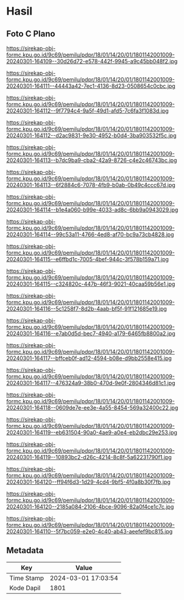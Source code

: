 # Hasil

## Foto C Plano

https://sirekap-obj-formc.kpu.go.id/9c69/pemilu/pdpr/18/01/14/20/01/1801142001009-20240301-164109--30d26d72-e578-442f-9945-a9c45bb048f2.jpg

https://sirekap-obj-formc.kpu.go.id/9c69/pemilu/pdpr/18/01/14/20/01/1801142001009-20240301-164111--44443a42-7ec1-4136-8d23-0508654c0cbc.jpg

https://sirekap-obj-formc.kpu.go.id/9c69/pemilu/pdpr/18/01/14/20/01/1801142001009-20240301-164112--9f7794c4-9a5f-49d1-afd5-7c6fa3f1083d.jpg

https://sirekap-obj-formc.kpu.go.id/9c69/pemilu/pdpr/18/01/14/20/01/1801142001009-20240301-164112--d2ac9831-9e30-4952-b0d4-3ba903532f5c.jpg

https://sirekap-obj-formc.kpu.go.id/9c69/pemilu/pdpr/18/01/14/20/01/1801142001009-20240301-164113--b7dc9ba9-cba2-42a9-8726-c4e2c46743bc.jpg

https://sirekap-obj-formc.kpu.go.id/9c69/pemilu/pdpr/18/01/14/20/01/1801142001009-20240301-164113--6f2884c6-7078-4fb9-b0ab-0b49c4ccc67d.jpg

https://sirekap-obj-formc.kpu.go.id/9c69/pemilu/pdpr/18/01/14/20/01/1801142001009-20240301-164114--b1e4a060-b99e-4033-ad8c-6bb9a0943029.jpg

https://sirekap-obj-formc.kpu.go.id/9c69/pemilu/pdpr/18/01/14/20/01/1801142001009-20240301-164114--99c53a11-4766-4ed8-af70-bc9a73cb4828.jpg

https://sirekap-obj-formc.kpu.go.id/9c69/pemilu/pdpr/18/01/14/20/01/1801142001009-20240301-164115--e6ffbd1c-7005-4bef-944c-3f578b159a71.jpg

https://sirekap-obj-formc.kpu.go.id/9c69/pemilu/pdpr/18/01/14/20/01/1801142001009-20240301-164115--c324820c-447b-46f3-9021-40caa59b56e1.jpg

https://sirekap-obj-formc.kpu.go.id/9c69/pemilu/pdpr/18/01/14/20/01/1801142001009-20240301-164116--5c1258f7-8d2b-4aab-bf5f-91f121685e19.jpg

https://sirekap-obj-formc.kpu.go.id/9c69/pemilu/pdpr/18/01/14/20/01/1801142001009-20240301-164116--e7ab0d5d-bec7-4940-a179-6465fb8800a2.jpg

https://sirekap-obj-formc.kpu.go.id/9c69/pemilu/pdpr/18/01/14/20/01/1801142001009-20240301-164117--bffceb0f-ad12-4594-b08e-d9bb2558e415.jpg

https://sirekap-obj-formc.kpu.go.id/9c69/pemilu/pdpr/18/01/14/20/01/1801142001009-20240301-164117--476324a9-38b0-470d-9e0f-2804346d81c1.jpg

https://sirekap-obj-formc.kpu.go.id/9c69/pemilu/pdpr/18/01/14/20/01/1801142001009-20240301-164118--0609de7e-ee3e-4a55-8454-569a32400c22.jpg

https://sirekap-obj-formc.kpu.go.id/9c69/pemilu/pdpr/18/01/14/20/01/1801142001009-20240301-164119--eb631504-90a0-4ae9-a0e4-eb2dbc29e253.jpg

https://sirekap-obj-formc.kpu.go.id/9c69/pemilu/pdpr/18/01/14/20/01/1801142001009-20240301-164119--10893bc2-d26c-4214-8c8f-5a62231790f1.jpg

https://sirekap-obj-formc.kpu.go.id/9c69/pemilu/pdpr/18/01/14/20/01/1801142001009-20240301-164120--ff94f6d3-1d29-4cd4-9bf5-4f0a8b30f7fb.jpg

https://sirekap-obj-formc.kpu.go.id/9c69/pemilu/pdpr/18/01/14/20/01/1801142001009-20240301-164120--2185a084-2106-4bce-9096-82a0f4ce1c7c.jpg

https://sirekap-obj-formc.kpu.go.id/9c69/pemilu/pdpr/18/01/14/20/01/1801142001009-20240301-164110--5f7bc059-e2e0-4c40-ab43-aeefef9bc815.jpg


## Metadata

| Key        | Value               |
| ---------- | ------------------- |
| Time Stamp | 2024-03-01 17:03:54 |
| Kode Dapil | 1801                |



